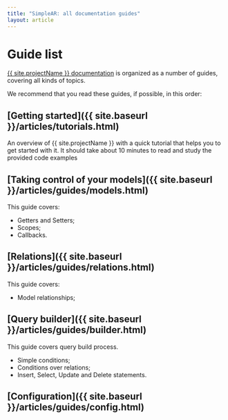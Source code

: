 ```yaml
---
title: "SimpleAR: all documentation guides"
layout: article
---
```


# Guide list

[{{ site.projectName }} documentation](https://github.com/Lebugg/SimpleAR) is organized as a number of guides, covering all kinds of topics.

We recommend that you read these guides, if possible, in this order:


##  [Getting started]({{ site.baseurl }}/articles/tutorials.html)

An overview of {{ site.projectName }} with a quick tutorial that helps you to
get started with it. It should take about 10 minutes to read and study the
provided code examples

## [Taking control of your models]({{ site.baseurl }}/articles/guides/models.html)

This guide covers:

 * Getters and Setters;
 * Scopes;
 * Callbacks.

## [Relations]({{ site.baseurl }}/articles/guides/relations.html)

This guide covers:

 * Model relationships;

## [Query builder]({{ site.baseurl }}/articles/guides/builder.html)

This guide covers query build process.

 * Simple conditions;
 * Conditions over relations;
 * Insert, Select, Update and Delete statements.

## [Configuration]({{ site.baseurl }}/articles/guides/config.html)

